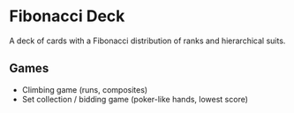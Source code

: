 Fibonacci Deck
==============

A deck of cards with a Fibonacci distribution of ranks and hierarchical suits.

Games
-----

 * Climbing game (runs, composites)
 * Set collection / bidding game (poker-like hands, lowest score)
 
 